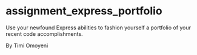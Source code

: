 # assignment_express_portfolio
Use your newfound Express abilities to fashion yourself a portfolio of your recent code accomplishments.


By Timi Omoyeni
